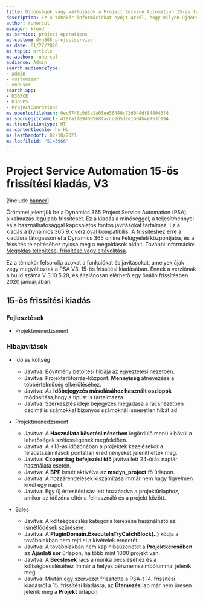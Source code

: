 ```yaml
---
title: Újdonságok vagy változások a Project Service Automation 15-es frissítési kiadásának V3 változatában
description: Ez a témakör információkat nyújt arról, hogy milyen újdonságok és változások vannak a Project Service Automation 15-ös frissítési kiadásának V3 verziójában.
author: ruhercul
manager: kfend
ms.service: project-operations
ms.custom: dyn365-projectservice
ms.date: 01/27/2020
ms.topic: article
ms.author: ruhercul
audience: Admin
search.audienceType:
- admin
- customizer
- enduser
search.app:
- D365CE
- D365PS
- ProjectOperations
ms.openlocfilehash: 0ec6746c0d3a1a03ee56440c73d044df844046f8
ms.sourcegitcommit: 418fa1fe9d605b8faccc2d5dee1b04b4e753f194
ms.translationtype: HT
ms.contentlocale: hu-HU
ms.lasthandoff: 02/10/2021
ms.locfileid: "5143966"
---
```

# <a name="project-service-automation-update-release-15-v3"></a>Project Service Automation 15-ös frissítési kiadás, V3

[!include [banner](../includes/psa-now-project-operations.md)]

Örömmel jelentjük be a Dynamics 365 Project Service Automation (PSA) alkalmazás legújabb frissítését. Ez a kiadás a minőséggel, a teljesítménnyel és a használhatósággal kapcsolatos fontos javításokat tartalmaz. Ez a kiadás a Dynamics 365 9.x verzióval kompatibilis. A frissítéshez erre a kiadásra látogasson el a Dynamics 365 online Felügyeleti központjába, és a frissítés telepítéséhez nyissa meg a megoldások oldalt. További információ: [Megoldás telepítése, frissítése vagy eltávolítása](https://docs.microsoft.com/power-platform/admin/install-remove-preferred-solution).

Ez a témakör felsorolja azokat a funkciókat és javításokat, amelyek újak vagy megváltoztak a PSA V3. 15-ös frissítési kiadásában. Ennek a verziónak a build száma V 3.10.5.28, és általánosan elérhető egy önálló frissítésben 2020 januárjában.

## <a name="update-release-15"></a>15-ös frissítési kiadás 

### <a name="enhancements"></a>Fejlesztések

- Projektmenedzsment

### <a name="bug-fixes"></a>Hibajavítások

- Idő és költség

  - Javítva: Bővítmény betöltési hibája az egyeztetési nézetben.
  - Javítva: Projekterőforrás-központ: **Mennyiség** átnevezése a többértelműség elkerüléséhez.
  - Javítva: Az **Időbejegyzés másolásához használt oszlopok** módosítása,hogy a típust is tartalmazza.
  - Javítva: Szerkesztés ideje bejegyzés megadása a rácsnézetben decimális számokkal bizonyos számoknál ismeretlen hibát ad.

- Projektmenedzsment

  - Javítva: A **Használata követési nézetben** legördülő menü kibővül a lehetőségek szélességének megfelelően.
  - Javítva: A +13-as időzónában a projektek kezelésekor a feladatszámítások pontatlan eredményeket jeleníthettek meg.
  - Javítva: **Csoporttag befejezési idő** javítva lett 24-órás naptár használata esetén.
  - Javítva: A **BPF** ismét aktiválva az **msdyn_project** fő űrlapon.
  - Javítva: A hozzárendelések kiszámítása immár nem hagy figyelmen kívül egy napot.
  - Javítva: Egy új értesítési sáv lett hozzáadva a projektűrlaphoz, amikor az időzóna eltér a felhasználó és a projekt között.

- Sales

  - Javítva: A költségbecslés kategória keresése használható az ismétlődések szűrésére.
  - Javítva: A **PluginDomain.ExecuteInTryCatchBlock(..)** kódja a továbbiakban nem rejti el a kivételek eredetét.
  - Javítva: A továbbiakban nem kap hibaüzenetet a **Projektkeresőben** az **Ajánlati sor** űrlapon, ha több mint 1000 projekt van.
  - Javítva: A **Becslések** rács a munka becsléséhez és a költségbecsléséhez immár a helyes pénznemszimbólummal jelenik meg.
  - Javítva: Miután egy szervezet frissítette a PSA-t 14. frissítési kiadásról a 15. frissítési kiadásra, az **Ütemezés** lap már nem üresen jelenik meg a **Projekt** űrlapon.

